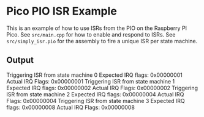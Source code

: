 # Pico PIO ISR Example

This is an example of how to use ISRs from the PIO on the Raspberry PI Pico.
See `src/main.cpp` for how to enable and respond to ISRs.
See `src/simply_isr.pio` for the assembly to fire a unique ISR per state machine.

## Output
Triggering ISR from state machine 0
Expected IRQ flags: 0x00000001
Actual IRQ Flags: 0x00000001
Triggering ISR from state machine 1
Expected IRQ flags: 0x00000002
Actual IRQ Flags: 0x00000002
Triggering ISR from state machine 2
Expected IRQ flags: 0x00000004
Actual IRQ Flags: 0x00000004
Triggering ISR from state machine 3
Expected IRQ flags: 0x00000008
Actual IRQ Flags: 0x00000008

